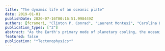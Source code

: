 ```yaml
---
title: "The dynamic life of an oceanic plate"
date: 2019-01-01
publishDate: 2020-07-16T00:16:51.998449Z
authors: [fcrameri, "Clinton P. Conrad", "Laurent Montesi", "Carolina Lithgow-Bertelloni"]
publication_types: ["2"]
abstract: "As the Earth's primary mode of planetary cooling, the oceanic plate is created at mid-ocean ridges, transported across the planet's surface, and destroyed at subduction zones. The evolution of its buoyancy and rheology during its lifespan maintains the coherence of the plate as a distinct geological entity and controls the localised deformation and vertical material exchange at plate boundaries, which enables the horizontal ocean-plate movements. These motions intimately link the oceanic plate to the overarching overturn of Earth's mantle: The plate forms out of rising mantle material at spreading ridges; it cools the Earth's interior as the cold thermal boundary layer to mantle convection; and its sinking portions drive not only the plate itself but also dominate global flow in the mantle. We scrutinise here the entire life cycle of the oceanic plate, starting with its birth at the mid-ocean ridge, including the thermal, rheological, and chemical conditions of initiation, followed by plate maturation as it ages and cools while crossing the seafloor, and finishing with the dynamics of plate destruction as it retires at the subduction zone to become a deeper part of Earth's convective system. We find that the full range of dynamic behaviour of the oceanic plate, including its forcing and overall framework within Earth's convecting system, is not fully captured by the existing concept of Plate Tectonics, which describes solely the horizontal surface kinematics of all plates. Therefore, we introduce a more specific and at the same time more integral concept named \"Ocean-Plate Tectonics\" that more specifically describes the dynamic life of the oceanic plate and accounts for the knowledge gained during the past 50 years. This \"Ocean-Plate Tectonics\" must have emerged on Earth at least 1 Billion years ago, and dominates Earth's dynamics today."
featured: false
publication: "*Tectonophysics*"
---
```


